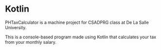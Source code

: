 # Kotlin
PHTaxCalculator is a machine project for CSADPRG class at De La Salle University.

This is a console-based program made using Kotlin that calculates your tax from your monthly salary.